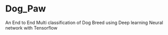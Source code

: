 # Dog_Paw
An End to End Multi classification of Dog Breed using Deep learning Neural network with Tensorflow
